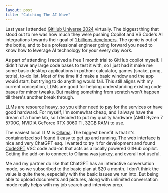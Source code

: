 ```yaml
---
layout: post
title: "Catching The AI Wave"
---
```


Last year I attended [GitHub Universe 2024](https://www.githubuniverse.com) virtually. The biggest thing that stood out to me was how much they were pushing Copilot and VS Code's AI integrations towards their goal of [1 billions developers](https://www.linkedin.com/pulse/road-1-billion-developers-demetris-cheatham-lh1ff/). The genie is out of the bottle, and to be a professional engineer going forward you need to know how to leverage AI technology for your every day work.

As part of attending I received a free 1 month trial to GitHub copilot myself. I didn't have any large code bases to test it with, so I just had it make me some basic desktop applications in python: calculator, games (snake, pong, tetris), to-do list. Most of the time it'd make a basic window and the app would start, but trying to do anything would fail. This still aligns with my current conception, LLMs are good for helping understanding existing code bases for minor tweaks. But making something from scratch won't happen till there's another break through.

LLMs are resource heavy, so you either need to pay for the services or have good hardward. For myself, I'm somewhat cheap, and I always have the dream of a home lab, so I decided to put my quality hardware (AMD Ryzen 7 5700G, NVIDIA GeForce RTX 3060 TI, 32GB RAM) to use.

The easiest local LLM is [Ollama](https://ollama.com/). The biggest benefit is that it's containerized so I found it easy to get up and running. The web interface is nice and very ChatGPT esq. I wanted to try it for development and found [CodeGPT](https://codegpt.co/) VSC code add-on that acts as a locally powered GitHub copilot. Getting the add-on to connect to Ollama was jankey, and overall not useful.

Me and my partner do like that ChatGPT has an interactive conversation mode, so we subscribed to the basic plan at $20 a month. I don't think the value is quite there, especially with the basic issues we run into. But being able to upload documents and pictures, along with unlimited conversation mode really helps with my job search and interview prep.